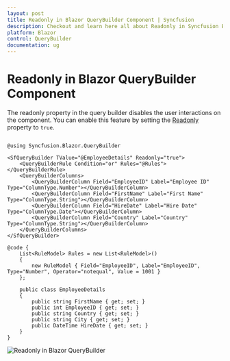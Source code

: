 ```yaml
---
layout: post
title: Readonly in Blazor QueryBuilder Component | Syncfusion
description: Checkout and learn here all about Readonly in Syncfusion Blazor QueryBuilder component and much more.
platform: Blazor
control: QueryBuilder
documentation: ug
---
```


# Readonly in Blazor QueryBuilder Component

The readonly property in the query builder disables the user interactions on the component. You can enable this feature by setting the [Readonly](https://help.syncfusion.com/cr/blazor#Syncfusion_Blazor_QueryBuilder_SfQueryBuilder_Readonly/Syncfusion.Blazor.html) property to `true`.

```cshtml

@using Syncfusion.Blazor.QueryBuilder

<SfQueryBuilder TValue="@EmployeeDetails" Readonly="true">
    <QueryBuilderRule Condition="or" Rules="@Rules"></QueryBuilderRule>
    <QueryBuilderColumns>
        <QueryBuilderColumn Field="EmployeeID" Label="Employee ID" Type="ColumnType.Number"></QueryBuilderColumn>
        <QueryBuilderColumn Field="FirstName" Label="First Name" Type="ColumnType.String"></QueryBuilderColumn>
        <QueryBuilderColumn Field="HireDate" Label="Hire Date" Type="ColumnType.Date"></QueryBuilderColumn>
        <QueryBuilderColumn Field="Country" Label="Country" Type="ColumnType.String"></QueryBuilderColumn>
    </QueryBuilderColumns>
</SfQueryBuilder>

@code {
    List<RuleModel> Rules = new List<RuleModel>()
    {
        new RuleModel { Field="EmployeeID", Label="EmployeeID", Type="Number", Operator="notequal", Value = 1001 }
    };

    public class EmployeeDetails
    {
        public string FirstName { get; set; }
        public int EmployeeID { get; set; }
        public string Country { get; set; }
        public string City { get; set; }
        public DateTime HireDate { get; set; }
    }
}

```

![Readonly in Blazor QueryBuilder](./../images/blazor-querybuilder-readonly.png)
